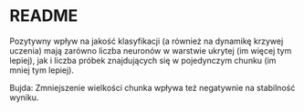 # README

Pozytywny wpływ na jakość klasyfikacji (a również na dynamikę krzywej uczenia) mają zarówno liczba neuronów w warstwie ukrytej (im więcej tym lepiej), jak i liczba próbek znajdujących się w pojedynczym chunku (im mniej tym lepiej).

Bujda: Zmniejszenie wielkości chunka wpływa też negatywnie na stabilność wyniku.
